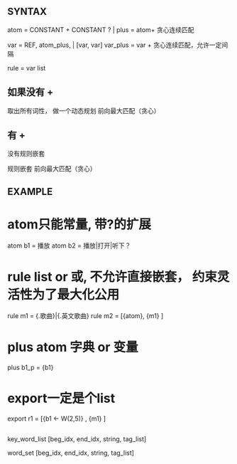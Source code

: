 

## SYNTAX
atom = CONSTANT + CONSTANT ? |
plus = atom+  贪心连续匹配

var = REF, atom_plus, |  [var, var]
var_plus = var +  贪心连续匹配，允许一定间隔

rule = var list


## 如果没有 + 
取出所有词性， 做一个动态规划
前向最大匹配（贪心）



## 有 + 
没有规则嵌套

规则嵌套 前向最大匹配（贪心）


## EXAMPLE

# atom只能常量, 带?的扩展
atom b1 = 播放
atom b2 = 播放|打开|听下？

# rule list or 或,  不允许直接嵌套， 约束灵活性为了最大化公用
rule m1 = {.歌曲}|{.英文歌曲}
rule m2 = [{atom}, {m1} ]

# plus atom 字典 or 变量
plus b1_p = {b1}

# export一定是个list
export r1 = [{b1 <- W(2,5)} , {m1} ]    

## 
key_word_list
[beg_idx, end_idx, string, tag_list]

word_set
[beg_idx, end_idx, string, tag_list]
